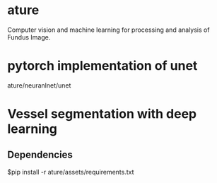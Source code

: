 # ature
Computer vision and machine learning for processing and analysis of Fundus Image.

# pytorch implementation of unet
  ature/neuranlnet/unet
# Vessel segmentation with deep learning

## Dependencies
$pip install -r ature/assets/requirements.txt

